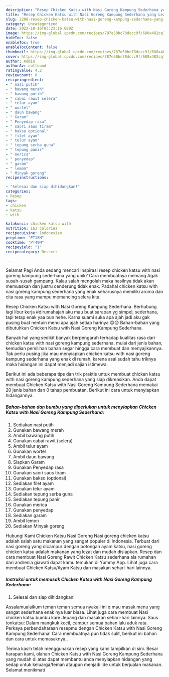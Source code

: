 ```yaml
---
description: "Resep Chicken Katsu with Nasi Goreng Kampung Sederhana yang Lezat Sekali, Sempurna"
title: "Resep Chicken Katsu with Nasi Goreng Kampung Sederhana yang Lezat Sekali, Sempurna"
slug: 2208-resep-chicken-katsu-with-nasi-goreng-kampung-sederhana-yang-lezat-sekali-sempurna
category: Uncategorized
date: 2022-10-16T03:23:16.080Z
image: https://img-global.cpcdn.com/recipes/787e50bc78dccc9f/680x482cq70/chicken-katsu-with-nasi-goreng-kampung-sederhana-foto-resep-utama.jpg
hideToc: false
enableToc: true
enableTocContent: false
thumbnail: https://img-global.cpcdn.com/recipes/787e50bc78dccc9f/680x482cq70/chicken-katsu-with-nasi-goreng-kampung-sederhana-foto-resep-utama.jpg
cover: https://img-global.cpcdn.com/recipes/787e50bc78dccc9f/680x482cq70/chicken-katsu-with-nasi-goreng-kampung-sederhana-foto-resep-utama.jpg
author: Admin
authorAv: notfound
ratingvalue: 4.2
reviewcount: 8
recipeingredient:
- " nasi putih"
- " bawang merah"
- " bawang putih"
- " cabai rawit selera"
- " telur ayam"
- " wortel"
- " daun bawang"
- " Garam"
- " Penyedap rasa"
- " saori saus tiram"
- " bakso optional"
- " filet ayam"
- " telur ayam"
- " tepung serba guna"
- " tepung panir"
- " merica"
- " penyedap"
- " garam"
- " lemon"
- " Minyak goreng"
recipeinstructions:

- "Selesai dan siap dihidangkan!"
categories:
- Resep
tags:
- chicken
- katsu
- with

katakunci: chicken katsu with 
nutrition: 163 calories
recipecuisine: Indonesian
preptime: "PT18M"
cooktime: "PT49M"
recipeyield: "1"
recipecategory: Dessert

---
```



Selamat Pagi Anda sedang mencari inspirasi resep chicken katsu with nasi goreng kampung sederhana yang unik? Cara membuatnya memang Agak susah-susah gampang. Kalau salah mengolah maka hasilnya tidak akan memuaskan dan justru cenderung tidak enak. Padahal chicken katsu with nasi goreng kampung sederhana yang enak seharusnya memiliki aroma dan cita rasa yang mampu memancing selera kita.


Resep Chicken Katsu with Nasi Goreng Kampung Sederhana. Berhubung lagi libur kerja #dirumahajah aku mau buat sarapan yg simpel, sederhana, tapi tetap enak yaa bun hehe. Karna suami suka apa ajah jadi aku gak pusing buat nentuin menu apa ajah setiap harinya 😊😊 Bahan-bahan yang dibutuhkan Chicken Katsu with Nasi Goreng Kampung Sederhana.

Banyak hal yang sedikit banyak berpengaruh terhadap kualitas rasa dari chicken katsu with nasi goreng kampung sederhana, mulai dari jenis bahan, kemudian pemilihan bahan segar hingga cara membuat dan menyajikannya. Tak perlu pusing jika mau menyiapkan chicken katsu with nasi goreng kampung sederhana yang enak di rumah, karena asal sudah tahu triknya maka hidangan ini dapat menjadi sajian istimewa.


Berikut ini ada beberapa tips dan trik praktis untuk membuat chicken katsu with nasi goreng kampung sederhana yang siap dikreasikan. Anda dapat membuat Chicken Katsu with Nasi Goreng Kampung Sederhana memakai 20 jenis bahan dan 0 tahap pembuatan. Berikut ini cara untuk menyiapkan hidangannya.

<!--inarticleads1-->

##### Bahan-bahan dan bumbu yang diperlukan untuk menyiapkan Chicken Katsu with Nasi Goreng Kampung Sederhana:

1. Sediakan  nasi putih
1. Gunakan  bawang merah
1. Ambil  bawang putih
1. Gunakan  cabai rawit (selera)
1. Ambil  telur ayam
1. Gunakan  wortel
1. Ambil  daun bawang
1. Siapkan  Garam
1. Gunakan  Penyedap rasa
1. Gunakan  saori saus tiram
1. Gunakan  bakso (optional)
1. Sediakan  filet ayam
1. Gunakan  telur ayam
1. Sediakan  tepung serba guna
1. Sediakan  tepung panir
1. Gunakan  merica
1. Gunakan  penyedap
1. Sediakan  garam
1. Ambil  lemon
1. Sediakan  Minyak goreng


Hubungi Kami Chicken Katsu Nasi Goreng Nasi goreng chicken katsu adalah salah satu makanan yang sangat populer di Indonesia. Terbuat dari nasi goreng yang dicampur dengan potongan ayam katsu, nasi goreng chicken katsu adalah makanan yang lezat dan mudah disiapkan. Resep dan cara membuat Nasi Goreng Rawit Chicken Katsu sederhana ala rumahan dari andrenia giawati dapat kamu temukan di Yummy App. Lihat juga cara membuat Chicken Katsu/Ayam Katsu dan masakan sehari-hari lainnya. 

<!--inarticleads2-->

##### Instruksi untuk memasak Chicken Katsu with Nasi Goreng Kampung Sederhana:


1. Selesai dan siap dihidangkan!

Assalamualaikum teman teman semua nyakali ini q mau masak menu yang sangat sederhana enak nya luar biasa. Lihat juga cara membuat Nasi chicken katsu bumbu kare Jepang dan masakan sehari-hari lainnya. Saus tonkatsu: Dalam mangkuk kecil, campur semua bahan lalu aduk rata. Perkaya perbendaharaan resepmu dengan Chicken Katsu with Nasi Goreng Kampung Sederhana! Cara membuatnya pun tidak sulit, berikut ini bahan dan cara untuk memasaknya,. 

Terima kasih telah menggunakan resep yang kami tampilkan di sini. Besar harapan kami, olahan Chicken Katsu with Nasi Goreng Kampung Sederhana yang mudah di atas dapat membantu anda menyiapkan hidangan yang sedap untuk keluarga/teman ataupun menjadi ide untuk berjualan makanan. Selamat menikmati
